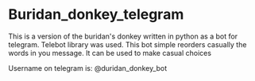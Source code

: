 # Buridan_donkey_telegram
This is a version of the buridan's donkey written in python as a bot for telegram.
Telebot library was used.
This bot simple reorders casually the words in you message.
It can be used to make casual choices

Username on telegram is:
@duridan_donkey_bot
